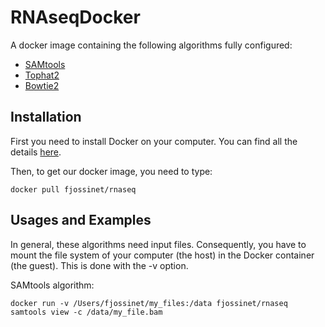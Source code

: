 RNAseqDocker
===============

A docker image containing the following algorithms fully configured:

* [SAMtools](http://samtools.sourceforge.net)
* [Tophat2](https://ccb.jhu.edu/software/tophat/)
* [Bowtie2](http://bowtie-bio.sourceforge.net/bowtie2/index.shtml)

Installation
------------

First you need to install Docker on your computer. You can find all the details [here](https://docs.docker.com/engine/installation/).

Then, to get our docker image, you need to type:

    docker pull fjossinet/rnaseq

Usages and Examples
-------------------

In general, these algorithms need input files. Consequently, you have to mount the file system of your computer (the host) in the Docker container (the guest). This is done with the -v option.

SAMtools algorithm:

    docker run -v /Users/fjossinet/my_files:/data fjossinet/rnaseq samtools view -c /data/my_file.bam
